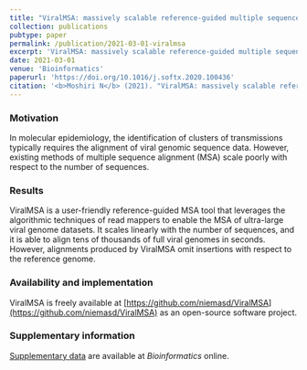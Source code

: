 ```yaml
---
title: "ViralMSA: massively scalable reference-guided multiple sequence alignment of viral genomes"
collection: publications
pubtype: paper
permalink: /publication/2021-03-01-viralmsa
excerpt: 'ViralMSA: massively scalable reference-guided multiple sequence alignment of viral genomes'
date: 2021-03-01
venue: 'Bioinformatics'
paperurl: 'https://doi.org/10.1016/j.softx.2020.100436'
citation: '<b>Moshiri N</b> (2021). "ViralMSA: massively scalable reference-guided multiple sequence alignment of viral genomes." <i>Bioinformatics</i>. 37(5):714–716. <a href="https://doi.org/10.1093/bioinformatics/btaa743" target="_blank">doi:10.1093/bioinformatics/btaa743</a>'
---
```

### Motivation
In molecular epidemiology, the identification of clusters of transmissions typically requires the alignment of viral genomic sequence data. However, existing methods of multiple sequence alignment (MSA) scale poorly with respect to the number of sequences.

### Results
ViralMSA is a user-friendly reference-guided MSA tool that leverages the algorithmic techniques of read mappers to enable the MSA of ultra-large viral genome datasets. It scales linearly with the number of sequences, and it is able to align tens of thousands of full viral genomes in seconds. However, alignments produced by ViralMSA omit insertions with respect to the reference genome.

### Availability and implementation
ViralMSA is freely available at [https://github.com/niemasd/ViralMSA](https://github.com/niemasd/ViralMSA) as an open-source software project.

### Supplementary information
[Supplementary data](https://oup.silverchair-cdn.com/oup/backfile/Content_public/Journal/bioinformatics/37/5/10.1093_bioinformatics_btaa743/1/btaa743_supplementary_data.pdf?Expires=1654923186&Signature=0Eat6WY7Hl9vGMmsMUF9-ptZOmEuJ5c8FM1s~o8-kTvhW459pCXD7Wc~v8VdG-sU94wy66hF0q-~3c7cKzMDHPLE~PHynFRjQ8JdDyOuZfMUagWqNJCnL-s~o4RMi9pY8iEIoKjWPA6fgbvotQdi7MTTctugm6PFx4k60eTTnasHnEm5V3c3XA5mdEBt5tPkBss9Ci8H-G6FtdAJbPvGHmBD8FNahaOvfyKL3m6ZxuRadJQsYvTcgmU8qnMAUxhYF2MhH7OX-DNjPYsOvFO4IWcl138EqJlFEQwlSOFUWsskGxdDQxem2e8DTtceQwBldZdlQIymbKlW-Ed0hx2vdg__&Key-Pair-Id=APKAIE5G5CRDK6RD3PGA) are available at *Bioinformatics* online.
